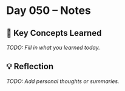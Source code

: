# Day 050 – Notes

## 🔑 Key Concepts Learned

_TODO: Fill in what you learned today._

## 💡 Reflection

_TODO: Add personal thoughts or summaries._
